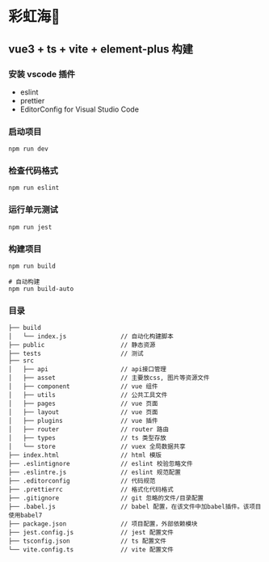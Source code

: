 # 彩虹海🌈

## vue3 + ts + vite + element-plus 构建

### 安装 vscode 插件

- eslint 
- prettier
- EditorConfig for Visual Studio Code

### 启动项目

```
npm run dev
```

### 检查代码格式

```
npm run eslint
```

### 运行单元测试

```
npm run jest
```

### 构建项目

```
npm run build

# 自动构建
npm run build-auto
```

### 目录

```
├── build
│   └── index.js               // 自动化构建脚本
├── public                     // 静态资源
├── tests                      // 测试
├── src
│   ├── api                    // api接口管理
│   ├── asset                  // 主要放css, 图片等资源文件
│   ├── component              // vue 组件
│   ├── utils                  // 公共工具文件
│   ├── pages                  // vue 页面
│   ├── layout                 // vue 页面
│   ├── plugins                // vue 插件
│   ├── router                 // router 路由
│   ├── types                  // ts 类型存放
│   └── store                  // vuex 全局数据共享
├── index.html                 // html 模版
├── .eslintignore              // eslint 校验忽略文件
├── .eslintre.js               // eslint 规范配置
├── .editorconfig              // 代码规范
├── .prettierrc                // 格式化代码格式
├── .gitignore                 // git 忽略的文件/目录配置
├── .babel.js                  // babel 配置，在该文件中加babel插件。该项目使用babel7
├── package.json               // 项目配置，外部依赖模块
├── jest.config.js             // jest 配置文件
├── tsconfig.json              // ts 配置文件
└── vite.config.ts             // vite 配置文件
```
